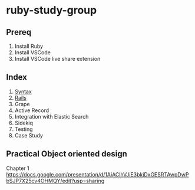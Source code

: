 # ruby-study-group

## Prereq
1. Install Ruby 
2. Install VSCode 
3. Install VSCode live share extension

## Index
1. [Syntax](./1_syntax/README.md) 
2. [Rails](./2_rails/README.md)
3. Grape 
4. Active Record
5. Integration with Elastic Search
6. Sidekiq
7. Testing 
8. Case Study 

## Practical Object oriented design
Chapter 1 https://docs.google.com/presentation/d/1AiAClhVJiE3bkjDxGESRTAwpDwPbSJP7X25cv4OHMQY/edit?usp=sharing
